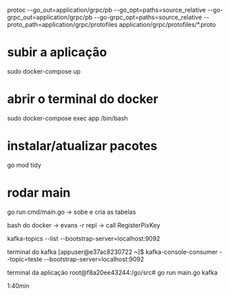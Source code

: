 protoc --go_out=application/grpc/pb --go_opt=paths=source_relative --go-grpc_out=application/grpc/pb --go-grpc_opt=paths=source_relative --proto_path=application/grpc/protofiles application/grpc/protofiles/*.proto

# subir a aplicação
sudo docker-compose up

# abrir o terminal do docker
sudo docker-compose exec app /bin/bash

# instalar/atualizar pacotes
go mod tidy

# rodar main
go run cmd/main.go -> sobe e cria as tabelas


bash do docker -> evans -r repl ->  call RegisterPixKey

kafka-topics --list --bootstrap-server=localhost:9092

terminal do kafka
[appuser@e37ac8230722 ~]$ kafka-console-consumer --topic=teste --bootstrap-server=localhost:9092

terminal da aplicação
root@f8a20ee43244:/go/src# go run main.go kafka

1:40min